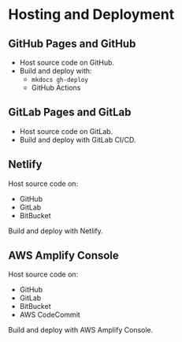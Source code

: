 # Hosting and Deployment



## GitHub Pages and GitHub

- Host source code on GitHub.
- Build and deploy with:
    - `mkdocs gh-deploy`
    - GitHub Actions



## GitLab Pages and GitLab

- Host source code on GitLab.
- Build and deploy with GitLab CI/CD.



## Netlify

Host source code on:

- GitHub
- GitLab
- BitBucket

Build and deploy with Netlify.



## AWS Amplify Console

Host source code on:

- GitHub
- GitLab
- BitBucket
- AWS CodeCommit

Build and deploy with AWS Amplify Console.
